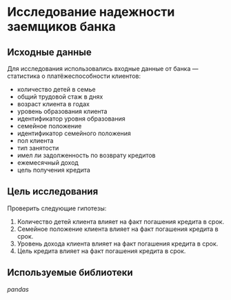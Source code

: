 # Исследование надежности заемщиков банка

## Исходные данные

Для исследования использовались входные данные от банка — статистика о платёжеспособности клиентов:
- количество детей в семье
- общий трудовой стаж в днях
- возраст клиента в годах
- уровень образования клиента
- идентификатор уровня образования
- семейное положение
- идентификатор семейного положения
- пол клиента
- тип занятости
- имел ли задолженность по возврату кредитов
- ежемесячный доход
- цель получения кредита

## Цель исследования

Проверить следующие гипотезы:
1. Количество детей клиента влияет на факт погашения кредита в срок.
2. Семейное положение клиента влияет на факт погашения кредита в срок.
3. Уровень дохода клиента влияет на факт погашения кредита в срок.
4. Цель кредита влияет на факт погашения кредита в срок.

## Используемые библиотеки

*pandas*
